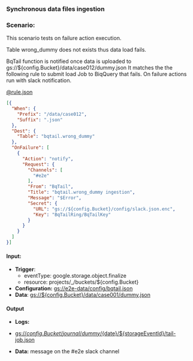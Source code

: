 ### Synchronous data files ingestion

### Scenario:

This scenario tests on failure action execution.

Table wrong_dummy does not exists thus data load fails.

BqTail function is notified once data is uploaded to gs://${config.Bucket}/data/case012/dummy.json
It matches the the following rule to submit load Job to BiqQuery that fails.
On failure actions run with slack notification.


[@rule.json](rule.json)
```json
[{
  "When": {
    "Prefix": "/data/case012",
    "Suffix": ".json"
  },
  "Dest": {
    "Table": "bqtail.wrong_dummy"
  },
  "OnFailure": [
    {
      "Action": "notify",
      "Request": {
        "Channels": [
          "#e2e"
        ],
        "From": "BqTail",
        "Title": "bqtail.wrong_dummy ingestion",
        "Message": "$Error",
        "Secret": {
          "URL": "gs://${config.Bucket}/config/slack.json.enc",
          "Key": "BqTailRing/BqTailKey"
        }
      }
    }
  ]
}]
```

#### Input:

* **Trigger**:
    - eventType: google.storage.object.finalize
    - resource: projects/_/buckets/${config.Bucket}
* **Configuration:** [gs://e2e-data/config/bqtail.json](../../../config/bqtail.json)
* **Data**: [gs://${config.Bucket}/data/case001/dummy.json](data/trigger/dummy.json)

#### Output
 
* **Logs:** 

- [gs://${config.Bucket}/journal/dummy/${date}/${storageEventId}/tail-job.json](data/expect/journal/tail-job.json)

* **Data:**
  message on the #e2e slack channel
